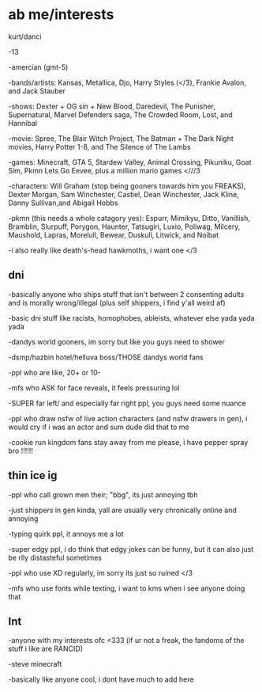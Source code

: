 # ab me/interests

 kurt/danci
 
-13

-amercian (gmt-5)

-bands/artists: Kansas, Metallica, Djo, Harry Styles (</3), Frankie Avalon, and Jack Stauber

-shows: Dexter + OG sin + New Blood, Daredevil, The  Punisher, Supernatural, Marvel Defenders saga, The Crowded Room, Lost, and Hannibal

-movie: Spree, The Blair Witch Project, The Batman + The Dark Night movies, Harry Potter 1-8, and The Silence of The Lambs

-games: Minecraft, GTA 5, Stardew Valley, Animal Crossing, Pikuniku, Goat Sim, Pkmn Lets Go Eevee, plus a million mario games <///3

-characters: Will Graham (stop being gooners towards him you FREAKS), Dexter Morgan, Sam Winchester, Castiel, Dean Winchester, Jack Kline, Danny Sullivan,and Abigail Hobbs

-pkmn (this needs a whole catagory yes): Espurr, Mimikyu, Ditto, Vanillish, Bramblin, Slurpuff, Porygon, Haunter, Tatsugiri, Luxio, Poliwag, Milcery, Maushold, Lapras, Morelull, Bewear, Duskull, Litwick, and Noibat

-i also really like death's-head hawkmoths, i want one </3

## dni
-basically anyone who ships stuff that isn't between 2 consenting adults and is morally wrong/illegal (plus self shippers, i find y'all weird af)

-basic dni stuff like racists, homophobes, ableists, whatever else yada yada yada

-dandys world gooners, im sorry but like you guys need to shower

-dsmp/hazbin hotel/helluva boss/THOSE dandys world fans

-ppl who are like, 20+ or 10-

-mfs who ASK for face reveals, it feels pressuring lol

-SUPER far left/ and especially far right ppl, you guys need some nuance

-ppl who draw nsfw of live action characters (and nsfw drawers in gen), i would cry if i was an actor and sum dude did that to me

-cookie run kingdom fans stay away from me please, i have pepper spray bro !!!!!!


## thin ice ig
-ppl who call grown men their; "bbg", its just annoying tbh

-just shippers in gen kinda, yall are usually very chronically online and annoying

-typing quirk ppl, it annoys me a lot

-super edgy ppl, i do think that edgy jokes can be funny, but it can also just be rlly distasteful sometimes

-ppl who use XD regularly, im sorry its just so ruined </3

-mfs who use fonts while texting, i want to kms when i see anyone doing that

## Int
-anyone with my interests ofc <333 (if ur not a freak, the fandoms of the stuff i like are RANCID)

-steve minecraft

-basically like anyone cool, i dont have much to add here

